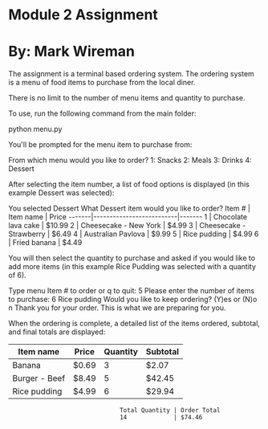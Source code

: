 # Module 2 Assignment

# By: Mark Wireman

The assignment is a terminal based ordering system. The ordering system is a menu of food items to purchase from the local diner.

There is no limit to the number of menu items and quantity to purchase.

To use, run the following command from the main folder:

python menu.py

You'll be prompted for the menu item to purchase from:

From which menu would you like to order? 
1: Snacks
2: Meals
3: Drinks
4: Dessert

After selecting the item number, a list of food options is displayed (in this example Dessert was selected):

You selected Dessert
What Dessert item would you like to order?
Item # | Item name                | Price
-------|--------------------------|-------
1      | Chocolate lava cake      | $10.99
2      | Cheesecake - New York    | $4.99
3      | Cheesecake - Strawberry  | $6.49
4      | Australian Pavlova       | $9.99
5      | Rice pudding             | $4.99
6      | Fried banana             | $4.49

You will then select the quantity to purchase and asked if you would like to add more items (in this example Rice Pudding was selected with a quantity of 6).

Type menu Item # to order or q to quit: 5
Please enter the number of items to purchase: 6
Rice pudding
Would you like to keep ordering? (Y)es or (N)o n
Thank you for your order.
This is what we are preparing for you.

When the ordering is complete, a detailed list of the items ordered, subtotal, and final totals are displayed:

Item name                 | Price  | Quantity | Subtotal
--------------------------|--------|----------|-----------
Banana                    | $0.69  | 3        | $2.07
Burger - Beef             | $8.49  | 5        | $42.45
Rice pudding              | $4.99  | 6        | $29.94
 
                                   Total Quantity | Order Total
                                   14             | $74.46